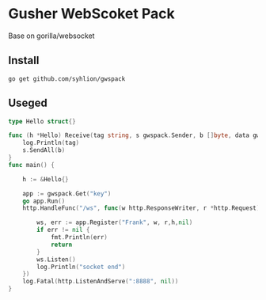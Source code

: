 # Gusher WebScoket Pack

Base on gorilla/websocket

## Install

`go get github.com/syhlion/gwspack`


## Useged

``` go
type Hello struct{}

func (h *Hello) Receive(tag string, s gwspack.Sender, b []byte, data gwspack.UserData) {
	log.Println(tag)
	s.SendAll(b)
}
func main() {

	h := &Hello{}

	app := gwspack.Get("key")
	go app.Run()
	http.HandleFunc("/ws", func(w http.ResponseWriter, r *http.Request) {

		ws, err := app.Register("Frank", w, r,h,nil)
		if err != nil {
			fmt.Println(err)
			return
		}
		ws.Listen()
		log.Println("socket end")
	})
	log.Fatal(http.ListenAndServe(":8888", nil))
}

```

